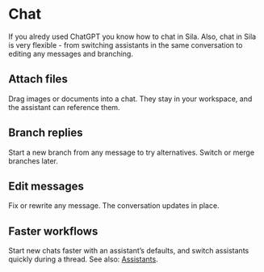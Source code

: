 # Chat

If you alredy used ChatGPT you know how to chat in Sila. Also, chat in Sila is very flexible - from switching assistants in the same conversation to editing any messages and branching.

## Attach files

Drag images or documents into a chat. They stay in your workspace, and the assistant can reference them.

## Branch replies

Start a new branch from any message to try alternatives. Switch or merge branches later.

## Edit messages

Fix or rewrite any message. The conversation updates in place.

## Faster workflows

Start new chats faster with an assistant’s defaults, and switch assistants quickly during a thread. See also: [Assistants](./assistants.md).
